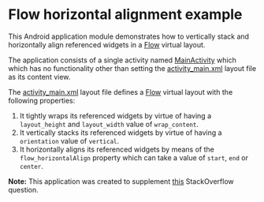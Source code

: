 # Flow horizontal alignment example

This Android application module demonstrates how to vertically stack and horizontally align referenced widgets in a [Flow](https://developer.android.com/reference/androidx/constraintlayout/helper/widget/Flow) virtual layout.

The application consists of a single activity named [MainActivity](src/main/java/com/tazkiyatech/constraintlayout/experiments/MainActivity.kt) which which has no functionality other than setting the [activity_main.xml](src/main/res/layout/activity_main.xml) layout file as its content view.

The [activity_main.xml](src/main/res/layout/activity_main.xml) layout file defines a [Flow](https://developer.android.com/reference/androidx/constraintlayout/helper/widget/Flow) virtual layout with the following properties:

1. It tightly wraps its referenced widgets by virtue of having a `layout_height` and `layout_width` value of `wrap_content`.
2. It vertically stacks its referenced widgets by virtue of having a `orientation` value of `vertical`.
3. It horizontally aligns its referenced widgets by means of the `flow_horizontalAlign` property which can take a value of `start`, `end` or `center`.

**Note:** This application was created to supplement [this](https://stackoverflow.com/questions/65634346) StackOverflow question.
